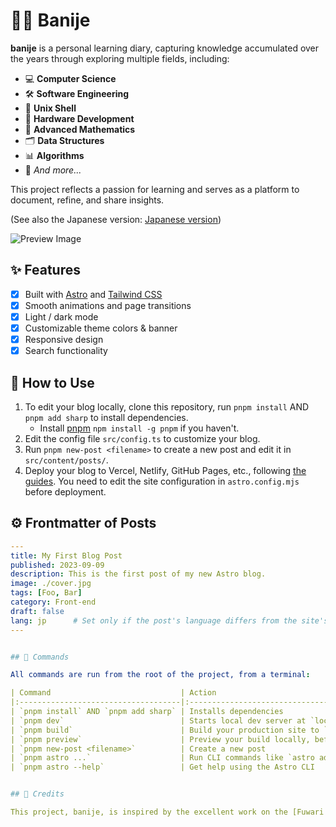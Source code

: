 # ⛓️‍💥 Banije

**banije** is a personal learning diary, capturing knowledge accumulated over the years through exploring multiple fields, including:

- 💻 **Computer Science**
- 🛠️ **Software Engineering**
- 🐚 **Unix Shell**
- 🔩 **Hardware Development**
- 📐 **Advanced Mathematics**
- 🗂️ **Data Structures**
- 📊 **Algorithms**
- 🌟 *And more...*

This project reflects a passion for learning and serves as a platform to document, refine, and share insights.

(See also the Japanese version: [Japanese version](./README.ja-JP.md))

![Preview Image](https://raw.githubusercontent.com/ibra-kdbra/resource/main/banije/public/captured.png)

## ✨ Features

- [x] Built with [Astro](https://astro.build) and [Tailwind CSS](https://tailwindcss.com)
- [x] Smooth animations and page transitions
- [x] Light / dark mode
- [x] Customizable theme colors & banner
- [x] Responsive design
- [x] Search functionality

## 🚀 How to Use

1. To edit your blog locally, clone this repository, run `pnpm install` AND `pnpm add sharp` to install dependencies.
   - Install [pnpm](https://pnpm.io) `npm install -g pnpm` if you haven't.
2. Edit the config file `src/config.ts` to customize your blog.
3. Run `pnpm new-post <filename>` to create a new post and edit it in `src/content/posts/`.
4. Deploy your blog to Vercel, Netlify, GitHub Pages, etc., following [the guides](https://docs.astro.build/en/guides/deploy/). You need to edit the site configuration in `astro.config.mjs` before deployment.

## ⚙️ Frontmatter of Posts

```yaml
---
title: My First Blog Post
published: 2023-09-09
description: This is the first post of my new Astro blog.
image: ./cover.jpg
tags: [Foo, Bar]
category: Front-end
draft: false
lang: jp      # Set only if the post's language differs from the site's language in `config.ts`
---


## 🧞 Commands

All commands are run from the root of the project, from a terminal:

| Command                             | Action                                           |
|:------------------------------------|:-------------------------------------------------|
| `pnpm install` AND `pnpm add sharp` | Installs dependencies                            |
| `pnpm dev`                          | Starts local dev server at `localhost:4321`      |
| `pnpm build`                        | Build your production site to `./dist/`          |
| `pnpm preview`                      | Preview your build locally, before deploying     |
| `pnpm new-post <filename>`          | Create a new post                                |
| `pnpm astro ...`                    | Run CLI commands like `astro add`, `astro check` |
| `pnpm astro --help`                 | Get help using the Astro CLI                     |


## 🙏 Credits

This project, banije, is inspired by the excellent work on the [Fuwari repository](https://github.com/saicaca/fuwari). Their use of Astro for static site generation and attention to detail in crafting templates is truly commendable.